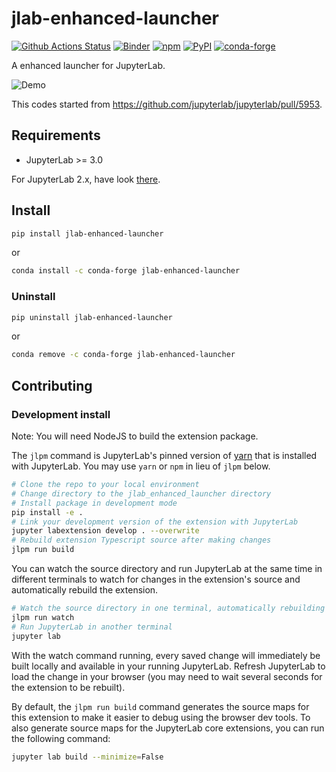 # jlab-enhanced-launcher

[![Github Actions Status](https://github.com/jupyterlab-contrib/jlab-enhanced-launcher/workflows/Build/badge.svg)](https://github.com/jupyterlab-contrib/jlab-enhanced-launcher/actions?query=workflow%3ABuild)
[![Binder](https://mybinder.org/badge_logo.svg)](https://mybinder.org/v2/gh/jupyterlab-contrib/jlab-enhanced-launcher/master?urlpath=lab)
[![npm](https://img.shields.io/npm/v/@jlab-enhanced/launcher)](https://www.npmjs.com/package/@jlab-enhanced/launcher)
[![PyPI](https://img.shields.io/pypi/v/jlab-enhanced-launcher)](https://pypi.org/project/jlab-enhanced-launcher)
[![conda-forge](https://img.shields.io/conda/vn/conda-forge/jlab-enhanced-launcher)](https://anaconda.org/conda-forge/jlab-enhanced-launcher)

A enhanced launcher for JupyterLab.

![Demo](https://raw.githubusercontent.com/jupyterlab-contrib/jlab-enhanced-launcher/master/enh_launcher.gif)

This codes started from https://github.com/jupyterlab/jupyterlab/pull/5953.

## Requirements

- JupyterLab >= 3.0

For JupyterLab 2.x, have look [there](https://github.com/jupyterlab-contrib/jlab-enhanced-launcher/tree/2.x).

## Install

```bash
pip install jlab-enhanced-launcher
```

or

```bash
conda install -c conda-forge jlab-enhanced-launcher
```

### Uninstall

```bash
pip uninstall jlab-enhanced-launcher
```

or

```bash
conda remove -c conda-forge jlab-enhanced-launcher
```

## Contributing

### Development install

Note: You will need NodeJS to build the extension package.

The `jlpm` command is JupyterLab's pinned version of
[yarn](https://yarnpkg.com/) that is installed with JupyterLab. You may use
`yarn` or `npm` in lieu of `jlpm` below.

```bash
# Clone the repo to your local environment
# Change directory to the jlab_enhanced_launcher directory
# Install package in development mode
pip install -e .
# Link your development version of the extension with JupyterLab
jupyter labextension develop . --overwrite
# Rebuild extension Typescript source after making changes
jlpm run build
```

You can watch the source directory and run JupyterLab at the same time in different terminals to watch for changes in the extension's source and automatically rebuild the extension.

```bash
# Watch the source directory in one terminal, automatically rebuilding when needed
jlpm run watch
# Run JupyterLab in another terminal
jupyter lab
```

With the watch command running, every saved change will immediately be built locally and available in your running JupyterLab. Refresh JupyterLab to load the change in your browser (you may need to wait several seconds for the extension to be rebuilt).

By default, the `jlpm run build` command generates the source maps for this extension to make it easier to debug using the browser dev tools. To also generate source maps for the JupyterLab core extensions, you can run the following command:

```bash
jupyter lab build --minimize=False
```

